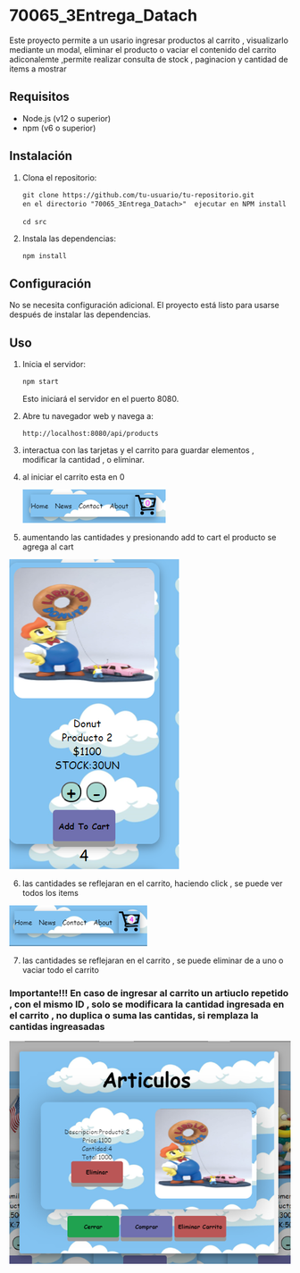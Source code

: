 # 70065_3Entrega_Datach


Este proyecto permite a un usario ingresar  productos al carrito , visualizarlo mediante un modal, eliminar el producto o vaciar el contenido del carrito 
adiconalemte ,permite realizar consulta de stock , paginacion y  cantidad de items a mostrar 

## Requisitos

- Node.js (v12 o superior)
- npm (v6 o superior)

## Instalación

1. Clona el repositorio:

    ```
    git clone https://github.com/tu-usuario/tu-repositorio.git
    en el directorio "70065_3Entrega_Datach>"  ejecutar en NPM install
    
    cd src
    ```

2. Instala las dependencias:

    ```bash
    npm install
    ```

## Configuración

No se necesita configuración adicional. El proyecto está listo para usarse después de instalar las dependencias.

## Uso

1. Inicia el servidor:

    ```bash
    npm start
    ```

    Esto iniciará el servidor en el puerto 8080.

2. Abre tu navegador web y navega a:

    ```
    http://localhost:8080/api/products
    ```


3. interactua con las tarjetas y el carrito para  guardar elementos , modificar la cantidad , o eliminar.


4. al iniciar el carrito esta en 0

   ![carrito vacio al iniciar la app](animatedCollection/src/public/img/carrito_vacio.png)
   
5. aumentando las cantidades y presionando add to cart el producto se agrega al cart
   
  ![card en 0 ](animatedCollection/src/public/img/card_elemetos.png)

6. las cantidades se reflejaran en el carrito, haciendo click , se puede ver todos los items

  ![carrtio con items ](animatedCollection/src/public/img/carrito_con_items.png)

7. las cantidades se reflejaran en el carrito , se puede eliminar de a uno o vaciar todo el carrito
### Importante!!! En caso de ingresar al carrito un artiuclo repetido , con el mismo ID , solo se modificara la cantidad ingresada en el carrito , no duplica o suma las cantidas, si remplaza la  cantidas ingreasadas
   
  ![modal con itesms ](animatedCollection/src/public/img/modal.png) 


   




